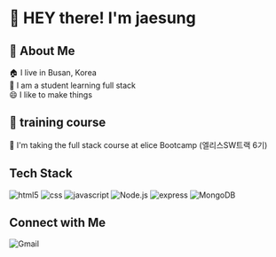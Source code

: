 # :wave: HEY there! I'm jaesung 

## 🚌 About Me
🏠 I live in Busan, Korea  
🏫 I am a student learning full stack  
😄 I like to make things


## 🥇 training course
📘 I'm taking the full stack course at elice Bootcamp (엘리스SW트랙 6기)

## Tech Stack
![html5](https://img.shields.io/badge/html5-E34F26?style=for-the-badge&logo=html5&logoColor=white)
![css](https://img.shields.io/badge/css-1572B6?style=for-the-badge&logo=css3&logoColor=white)
![javascript](https://img.shields.io/badge/javascript-F7DF1E?style=for-the-badge&logo=javascript&logoColor=black)
![Node.js](https://img.shields.io/badge/node.js-339933?style=for-the-badge&logo=Node.js&logoColor=white)
![express](https://img.shields.io/badge/express-000000?style=for-the-badge&logo=express&logoColor=white)
![MongoDB](https://img.shields.io/badge/MongoDB-47A248?style=for-the-badge&logo=MongoDB&logoColor=white)

## Connect with Me
![Gmail](https://img.shields.io/badge/Gmail%3A%20richdad6208%40gmail.com-red?style=for-the-badge)

